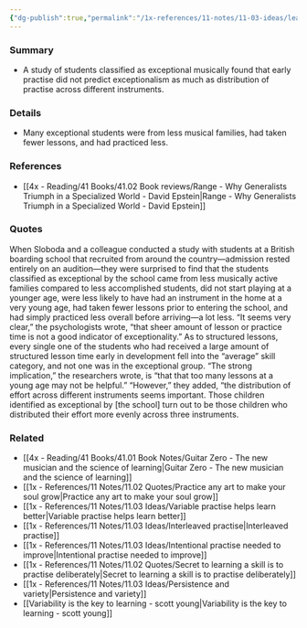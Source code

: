 ```yaml
---
{"dg-publish":true,"permalink":"/1x-references/11-notes/11-03-ideas/learning-multiple-instruments-more-likely-to-result-in-exceptional-musical-ability/","title":"Learning multiple instruments more likely to result in exceptional musical ability","noteIcon":""}
---
```



### Summary
- A study of students classified as exceptional musically found that early practise did not predict exceptionalism as much as distribution of practise across different instruments.

### Details
- Many exceptional students were from less musical families, had taken fewer lessons, and had practiced less.

### References
- [[4x - Reading/41 Books/41.02 Book reviews/Range - Why Generalists Triumph in a Specialized World - David Epstein\|Range - Why Generalists Triumph in a Specialized World - David Epstein]]

### Quotes
When Sloboda and a colleague conducted a study with students at a British boarding school that recruited from around the country—admission rested entirely on an audition—they were surprised to find that the students classified as exceptional by the school came from less musically active families compared to less accomplished students, did not start playing at a younger age, were less likely to have had an instrument in the home at a very young age, had taken fewer lessons prior to entering the school, and had simply practiced less overall before arriving—a lot less. “It seems very clear,” the psychologists wrote, “that sheer amount of lesson or practice time is not a good indicator of exceptionality.” As to structured lessons, every single one of the students who had received a large amount of structured lesson time early in development fell into the “average” skill category, and not one was in the exceptional group. “The strong implication,” the researchers wrote, is “that that too many lessons at a young age may not be helpful.”
“However,” they added, “the distribution of effort across different instruments seems important. Those children identified as exceptional by [the school] turn out to be those children who distributed their effort more evenly across three instruments.

### Related
- [[4x - Reading/41 Books/41.01 Book Notes/Guitar Zero - The new musician and the science of learning\|Guitar Zero - The new musician and the science of learning]]
- [[1x - References/11 Notes/11.02 Quotes/Practice any art to make your soul grow\|Practice any art to make your soul grow]]
- [[1x - References/11 Notes/11.03 Ideas/Variable practise helps learn better\|Variable practise helps learn better]]
- [[1x - References/11 Notes/11.03 Ideas/Interleaved practise\|Interleaved practise]]
- [[1x - References/11 Notes/11.03 Ideas/Intentional practise needed to improve\|Intentional practise needed to improve]]
- [[1x - References/11 Notes/11.02 Quotes/Secret to learning a skill is to practise deliberately\|Secret to learning a skill is to practise deliberately]]
- [[1x - References/11 Notes/11.03 Ideas/Persistence and variety\|Persistence and variety]]
- [[Variability is the key to learning - scott young\|Variability is the key to learning - scott young]]